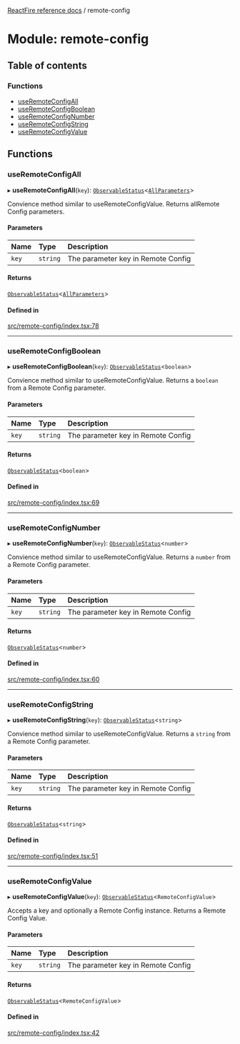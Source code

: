 [ReactFire reference docs](../README.md) / remote-config

# Module: remote-config

## Table of contents

### Functions

- [useRemoteConfigAll](remote_config.md#useremoteconfigall)
- [useRemoteConfigBoolean](remote_config.md#useremoteconfigboolean)
- [useRemoteConfigNumber](remote_config.md#useremoteconfignumber)
- [useRemoteConfigString](remote_config.md#useremoteconfigstring)
- [useRemoteConfigValue](remote_config.md#useremoteconfigvalue)

## Functions

### useRemoteConfigAll

▸ **useRemoteConfigAll**(`key`): [`ObservableStatus`](../interfaces/useobservable.observablestatus.md)<[`AllParameters`](remote_config_getvalue.md#allparameters)\>

Convience method similar to useRemoteConfigValue. Returns allRemote Config parameters.

#### Parameters

| Name | Type | Description |
| :------ | :------ | :------ |
| `key` | `string` | The parameter key in Remote Config |

#### Returns

[`ObservableStatus`](../interfaces/useobservable.observablestatus.md)<[`AllParameters`](remote_config_getvalue.md#allparameters)\>

#### Defined in

[src/remote-config/index.tsx:78](https://github.com/FirebaseExtended/reactfire/blob/main/src/remote-config/index.tsx#L78)

___

### useRemoteConfigBoolean

▸ **useRemoteConfigBoolean**(`key`): [`ObservableStatus`](../interfaces/useobservable.observablestatus.md)<`boolean`\>

Convience method similar to useRemoteConfigValue. Returns a `boolean` from a Remote Config parameter.

#### Parameters

| Name | Type | Description |
| :------ | :------ | :------ |
| `key` | `string` | The parameter key in Remote Config |

#### Returns

[`ObservableStatus`](../interfaces/useobservable.observablestatus.md)<`boolean`\>

#### Defined in

[src/remote-config/index.tsx:69](https://github.com/FirebaseExtended/reactfire/blob/main/src/remote-config/index.tsx#L69)

___

### useRemoteConfigNumber

▸ **useRemoteConfigNumber**(`key`): [`ObservableStatus`](../interfaces/useobservable.observablestatus.md)<`number`\>

Convience method similar to useRemoteConfigValue. Returns a `number` from a Remote Config parameter.

#### Parameters

| Name | Type | Description |
| :------ | :------ | :------ |
| `key` | `string` | The parameter key in Remote Config |

#### Returns

[`ObservableStatus`](../interfaces/useobservable.observablestatus.md)<`number`\>

#### Defined in

[src/remote-config/index.tsx:60](https://github.com/FirebaseExtended/reactfire/blob/main/src/remote-config/index.tsx#L60)

___

### useRemoteConfigString

▸ **useRemoteConfigString**(`key`): [`ObservableStatus`](../interfaces/useobservable.observablestatus.md)<`string`\>

Convience method similar to useRemoteConfigValue. Returns a `string` from a Remote Config parameter.

#### Parameters

| Name | Type | Description |
| :------ | :------ | :------ |
| `key` | `string` | The parameter key in Remote Config |

#### Returns

[`ObservableStatus`](../interfaces/useobservable.observablestatus.md)<`string`\>

#### Defined in

[src/remote-config/index.tsx:51](https://github.com/FirebaseExtended/reactfire/blob/main/src/remote-config/index.tsx#L51)

___

### useRemoteConfigValue

▸ **useRemoteConfigValue**(`key`): [`ObservableStatus`](../interfaces/useobservable.observablestatus.md)<`RemoteConfigValue`\>

Accepts a key and optionally a Remote Config instance. Returns a
Remote Config Value.

#### Parameters

| Name | Type | Description |
| :------ | :------ | :------ |
| `key` | `string` | The parameter key in Remote Config |

#### Returns

[`ObservableStatus`](../interfaces/useobservable.observablestatus.md)<`RemoteConfigValue`\>

#### Defined in

[src/remote-config/index.tsx:42](https://github.com/FirebaseExtended/reactfire/blob/main/src/remote-config/index.tsx#L42)
